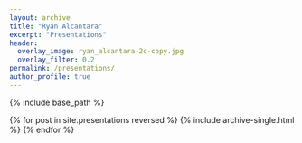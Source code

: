 ```yaml
---
layout: archive
title: "Ryan Alcantara"
excerpt: "Presentations"
header:
  overlay_image: ryan_alcantara-2c-copy.jpg
  overlay_filter: 0.2
permalink: /presentations/
author_profile: true
---
```


{% include base_path %}


{% for post in site.presentations reversed %}
  {% include archive-single.html %}
{% endfor %}
